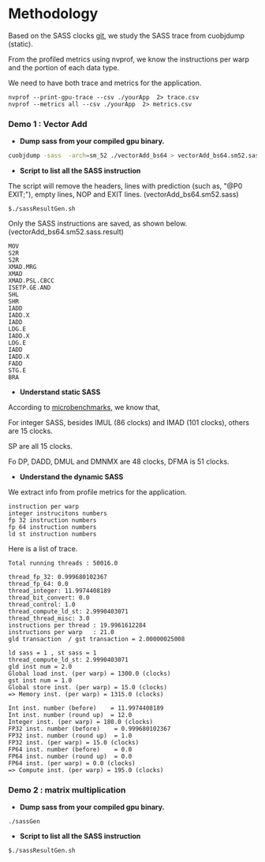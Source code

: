 # Methodology
Based on the SASS clocks [git](https://github.com/3upperm2n/gpuBenchmarking), 
we study the SASS trace from cuobjdump (static).

From the profiled metrics using nvprof, we know the instructions per warp and the portion of each data type.

We need to have both trace and metrics for the application.

```
nvprof --print-gpu-trace --csv ./yourApp  2> trace.csv
nvprof --metrics all --csv ./yourApp  2> metrics.csv
```

### Demo 1 : **Vector Add**
* **Dump sass from your compiled gpu binary.**
```bash
cuobjdump -sass  -arch=sm_52 ./vectorAdd_bs64 > vectorAdd_bs64.sm52.sass 2>&1
```

* **Script to list all the SASS instruction**

The script will remove the headers, lines with prediction (such as, "@P0 EXIT;"), empty lines, NOP and EXIT lines.
(vectorAdd_bs64.sm52.sass)
```
$./sassResultGen.sh
```

Only the SASS instructions are saved, as shown below. (vectorAdd_bs64.sm52.sass.result)
```
MOV
S2R
S2R
XMAD.MRG
XMAD
XMAD.PSL.CBCC
ISETP.GE.AND
SHL
SHR
IADD
IADD.X
IADD
LDG.E
IADD.X
LDG.E
IADD
IADD.X
FADD
STG.E
BRA
```

* **Understand static SASS**

According to [microbenchmarks](https://github.com/3upperm2n/gpuBenchmarking), we know that,

For integer SASS, besides IMUL (86 clocks) and IMAD (101 clocks), others are 15 clocks.

SP are all 15 clocks.

Fo DP, DADD, DMUL and DMNMX are 48 clocks,  DFMA is 51 clocks.

* **Understand the dynamic SASS**

We extract info from profile metrics for the application. 
```
instruction per warp
integer instrucitons numbers
fp 32 instruction numbers
fp 64 instruction numbers
ld st instruction numbers
```

Here is a list of trace.
```
Total running threads : 50016.0

thread_fp_32: 0.999680102367
thread_fp_64: 0.0
thread_integer: 11.9974408189
thread_bit_convert: 0.0
thread_control: 1.0
thread_compute_ld_st: 2.9990403071
thread_thread_misc: 3.0
instructions per thread : 19.9961612284
instructions per warp   : 21.0
gld transaction  / gst transaction = 2.00000025008

ld sass = 1 , st sass = 1
thread_compute_ld_st: 2.9990403071
gld inst num = 2.0
Global load inst. (per warp) = 1300.0 (clocks)
gst inst num = 1.0
Global store inst. (per warp) = 15.0 (clocks)
=> Memory inst. (per warp) = 1315.0 (clocks)

Int inst. number (before)    = 11.9974408189
Int inst. number (round up)  = 12.0
Integer inst. (per warp) = 180.0 (clocks)
FP32 inst. number (before)    = 0.999680102367
FP32 inst. number (round up)  = 1.0
FP32 inst. (per warp) = 15.0 (clocks)
FP64 inst. number (before)    = 0.0
FP64 inst. number (round up)  = 0.0
FP64 inst. (per warp) = 0.0 (clocks)
=> Compute inst. (per warp) = 195.0 (clocks)
```

### Demo 2 : **matrix multiplication**
* **Dump sass from your compiled gpu binary.**
```
./sassGen
```

* **Script to list all the SASS instruction**
```
$./sassResultGen.sh
```


